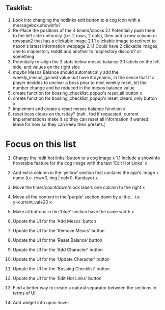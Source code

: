 ## Tasklist:

1. Look into changing the hotlinks edit button to a cog icon with a messagebox.showinfo?
2. Re-Place the positions of the 4 timers/clocks
2.1 Potentially push them to the left side uniformly (i.e. 2 rows, 2 cols), then add a new column or rowspan2 that has a clickable image
2.1.1 clickable image to redirect to nexon's latest information webpage
2.1.1 Could have 2 clickable images, one to maplestory reddit and another to maplestory discord? or something
3. Potentially re-align the 3 stats below mesos balance
3.1 labels on the left side, and values on the right side
4. *maybe* Mesos Balance should automatically add the weekly_mesos_gained value but have it dynamic, 
in the sense that if a player decides to unclear a boss prior to next weekly reset, let the number change and be reduced in the 
mesos balance value.
5. create function for bossing_checklist_popup's reset_all button x
6. create function for bossing_checklist_popup's reset_clears_only button x
7. implement and create a reset mesos balance function x 
8. reset boss clears on thursday? (nah.. tbd if requested. current implementations make it so they can reset all information if wanted. leave for now so they can keep their presets.)




# Focus on this list
1. Change the 'edit hot links' button to a cog image x 
1.1 Include a showinfo hoverable feature for the cog image with the text 'Edit Hot Links' x
2. Add extra column in the 'yellow' section that contains the app's image + name (i.e. row=0, img | col=0, Kandayo) x
3. Move the timer/countdown/clock labels one column to the right x
4. Move all the content in the 'purple' section down by alittle... i.e. y=current_val+20 x
5. Make all buttons in the 'blue' section have the same width x


6. Update the UI for the 'Add Mesos' button 
7. Update the UI for the 'Remove Mesos' button
8. Update the UI for the 'Reset Balance' button
9. Update the UI for the 'Add Character' button
10. Update the UI for the 'Update Character' button
11. Update the UI for the 'Bossing Checklist' button
12. Update the UI for the 'Edit Hot Links' button
13. Find a better way to create a natural separator between the sections in terms of UI
14. Add widget info upon hover

